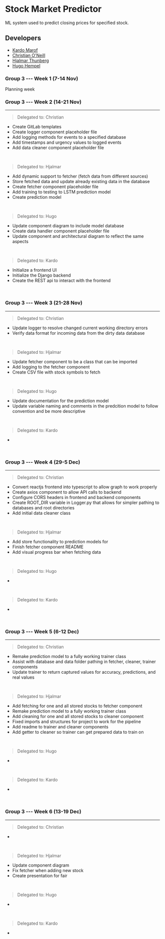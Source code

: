 # Stock Market Predictor

ML system used to predict closing prices for specified stock.



## Developers <a name="developers"></a>

- [Kardo Marof](https://git.chalmers.se/kardo)
- [Christian O'Neill](https://git.chalmers.se/oneillc)
- [Hjalmar Thunberg](https://git.chalmers.se/hjathu)
- [Hugo Hempel](https://git.chalmers.se/hugohe)

### Group 3 --- Week 1 (7-14 Nov)
Planning week

### Group 3 --- Week 2 (14-21 Nov)
<hr />

> Delegated to: Christian
- Create GitLab templates
- Create logger component placeholder file
- Add logging methods for events to a specified database
- Add timestamps and urgency values to logged events
- Add data cleaner component placeholder file

<br />

> Delegated to: Hjalmar
- Add dynamic support to fetcher (fetch data from different sources)
- Store fetched data and update already existing data in the database
- Create fetcher component placeholder file
- Add training to testing to LSTM prediction model
- Create prediction model 

<br />

> Delegated to: Hugo
- Update component diagram to include model database
- Create data handler component placeholder file
- Update component and architectural diagram to reflect the same aspects

<br />

> Delegated to: Kardo
- Initialize a frontend UI
- Initialize the Django backend
- Create the REST api to interact with the frontend

<br />

### Group 3 --- Week 3 (21-28 Nov)
<hr />

> Delegated to: Christian
- Update logger to resolve changed current working directory errors
- Verify data format for incoming data from the dirty data database

<br />

> Delegated to: Hjalmar
- Update fetcher component to be a class that can be imported
- Add logging to the fetcher component
- Create CSV file with stock symbols to fetch

<br />

> Delegated to: Hugo
- Update documentation for the prediction model
- Update variable naming and comments in the predcition model to follow convention and be more descriptive

<br />

> Delegated to: Kardo
- 

<br />

### Group 3 --- Week 4 (29-5 Dec)
<hr />

> Delegated to: Christian
- Convert reactjs frontend into typescript to allow graph to work properly
- Create axios component to allow API calls to backend
- Configure CORS headers in frontend and backend components
- Create ROOT_DIR variable in Logger.py that allows for simpler pathing to databases and root directories
- Add initial data cleaner class

<br />

> Delegated to: Hjalmar
- Add store functionality to prediction models for
- Finish fetcher component README
- Add visual progress bar when fetching data

<br />

> Delegated to: Hugo
- 

<br />

> Delegated to: Kardo
- 

<br />

### Group 3 --- Week 5 (6-12 Dec)
<hr />

> Delegated to: Christian
- Remake prediction model to a fully working trainer class
- Assist with database and data folder pathing in fetcher, cleaner, trainer components
- Update trainer to return captured values for accuracy, predictions, and real values

<br />

> Delegated to: Hjalmar
- Add fetching for one and all stored stocks to fetcher component
- Remake prediction model to a fully working trainer class
- Add cleaning for one and all stored stocks to cleaner component
- Fixed imports and structures for project to work for the pipeline
- Add readme to trainer and cleaner components
- Add getter to cleaner so trainer can get prepared data to train on

<br />

> Delegated to: Hugo
- 

<br />

> Delegated to: Kardo
- 

<br />

### Group 3 --- Week 6 (13-19 Dec)
<hr />

> Delegated to: Christian
- 

<br />

> Delegated to: Hjalmar
- Update component diagram
- Fix fetcher when adding new stock
- Create presentation for fair

<br />

> Delegated to: Hugo
- 

<br />

> Delegated to: Kardo
- 

<br />
